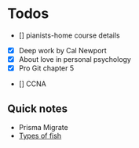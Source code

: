 # Todos

- [] pianists-home course details
- [x] Deep work by Cal Newport
- [x] About love in personal psychology
- [x] Pro Git chapter 5
- [] CCNA

## Quick notes

- Prisma Migrate
- [Types of fish](https://khoahoc.tv/tai-sao-rung-nhiet-doi-amazon-lai-co-nhieu-loai-cay-an-duoc-nhu-vay-136211)
